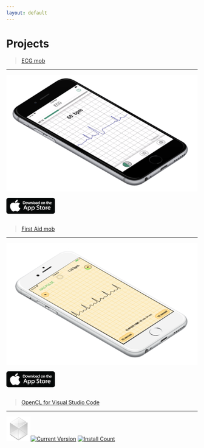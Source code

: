 ```yaml
---
layout: default
---
```


# Projects

> [ECG mob](https://galarius.ru/ecgmob_ios/)
---

![ecgmob_ios](./assets/images/ecgmob.png)

[![](./assets/images/app-store.png)](https://itunes.apple.com/ru/app/ecg-mob/id1406511388?l=en&ls=1&mt=8)

```
```

> [First Aid mob](https://galarius.ru/famob_ios/)
---

![famob_ios](./assets/images/famob.png)

[![](./assets/images/app-store.png)](https://apps.apple.com/us/app/id1474445891)

```
```

> [OpenCL for Visual Studio Code](https://galarius.ru/vscode-opencl/)
---

![](https://raw.githubusercontent.com/Galarius/vscode-opencl/master/images/kernel.png)[![Current Version](https://vsmarketplacebadge.apphb.com/version-short/galarius.vscode-opencl.svg)](https://marketplace.visualstudio.com/items?itemName=galarius.vscode-opencl)
[![Install Count](https://vsmarketplacebadge.apphb.com/installs/galarius.vscode-opencl.svg)](https://marketplace.visualstudio.com/items?itemName=galarius.vscode-opencl)


```
```
